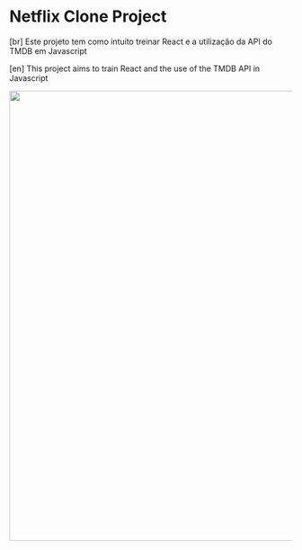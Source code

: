 # Netflix Clone Project

[br]
Este projeto tem como intuito treinar React e a utilização da API do TMDB em Javascript

[en]
This project aims to train React and the use of the TMDB API in Javascript
 
 <p align="center">
    <img width="800" src="https://media.giphy.com/media/8tYHRm4gvSKaV0rjgd/source.gif">
 </p>